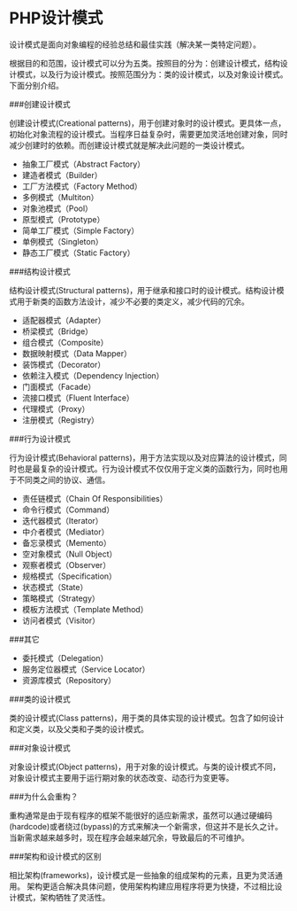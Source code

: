 # PHP设计模式
设计模式是面向对象编程的经验总结和最佳实践（解决某一类特定问题）。

根据目的和范围，设计模式可以分为五类。按照目的分为：创建设计模式，结构设计模式，以及行为设计模式。按照范围分为：类的设计模式，以及对象设计模式。下面分别介绍。

###创建设计模式

创建设计模式(Creational patterns)，用于创建对象时的设计模式。更具体一点，初始化对象流程的设计模式。当程序日益复杂时，需要更加灵活地创建对象，同时减少创建时的依赖。而创建设计模式就是解决此问题的一类设计模式。
- 抽象工厂模式（Abstract Factory）
- 建造者模式（Builder）
- 工厂方法模式（Factory Method）
- 多例模式（Multiton）
- 对象池模式（Pool）
- 原型模式（Prototype）
- 简单工厂模式（Simple Factory）
- 单例模式（Singleton）
- 静态工厂模式（Static Factory）

###结构设计模式

结构设计模式(Structural patterns)，用于继承和接口时的设计模式。结构设计模式用于新类的函数方法设计，减少不必要的类定义，减少代码的冗余。
- 适配器模式（Adapter）
- 桥梁模式（Bridge）
- 组合模式（Composite）
- 数据映射模式（Data Mapper）
- 装饰模式（Decorator）
- 依赖注入模式（Dependency Injection）
- 门面模式（Facade）
- 流接口模式（Fluent Interface）
- 代理模式（Proxy）
- 注册模式（Registry）

###行为设计模式

行为设计模式(Behavioral patterns)，用于方法实现以及对应算法的设计模式，同时也是最复杂的设计模式。行为设计模式不仅仅用于定义类的函数行为，同时也用于不同类之间的协议、通信。
- 责任链模式（Chain Of Responsibilities）
- 命令行模式（Command）
- 迭代器模式（Iterator）
- 中介者模式（Mediator）
- 备忘录模式（Memento）
- 空对象模式（Null Object）
- 观察者模式（Observer）
- 规格模式（Specification）
- 状态模式（State）
- 策略模式（Strategy）
- 模板方法模式（Template Method）
- 访问者模式（Visitor）

###其它

- 委托模式（Delegation）
- 服务定位器模式（Service Locator）
- 资源库模式（Repository）


###类的设计模式

类的设计模式(Class patterns)，用于类的具体实现的设计模式。包含了如何设计和定义类，以及父类和子类的设计模式。

###对象设计模式

对象设计模式(Object patterns)，用于对象的设计模式。与类的设计模式不同，对象设计模式主要用于运行期对象的状态改变、动态行为变更等。

###为什么会重构？

重构通常是由于现有程序的框架不能很好的适应新需求，虽然可以通过硬编码(hardcode)或者绕过(bypass)的方式来解决一个新需求，但这并不是长久之计。当新需求越来越多时，现在程序会越来越冗余，导致最后的不可维护。

###架构和设计模式的区别

相比架构(frameworks)，设计模式是一些抽象的组成架构的元素，且更为灵活通用。
架构更适合解决具体问题，使用架构构建应用程序将更为快捷，不过相比设计模式，架构牺牲了灵活性。



